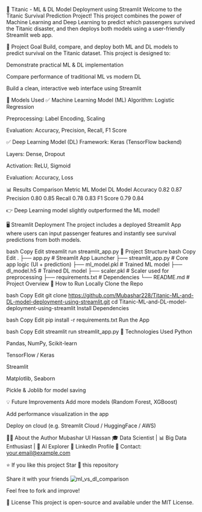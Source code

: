 🚢 Titanic - ML & DL Model Deployment using Streamlit
Welcome to the Titanic Survival Prediction Project!
This project combines the power of Machine Learning and Deep Learning to predict which passengers survived the Titanic disaster, and then deploys both models using a user-friendly Streamlit web app.

🎯 Project Goal
Build, compare, and deploy both ML and DL models to predict survival on the Titanic dataset. This project is designed to:

Demonstrate practical ML & DL implementation

Compare performance of traditional ML vs modern DL

Build a clean, interactive web interface using Streamlit

🧠 Models Used
✅ Machine Learning Model (ML)
Algorithm: Logistic Regression

Preprocessing: Label Encoding, Scaling

Evaluation: Accuracy, Precision, Recall, F1 Score

✅ Deep Learning Model (DL)
Framework: Keras (TensorFlow backend)

Layers: Dense, Dropout

Activation: ReLU, Sigmoid

Evaluation: Accuracy, Loss

📊 Results Comparison
Metric	ML Model	DL Model
Accuracy	0.82	0.87
Precision	0.80	0.85
Recall	0.78	0.83
F1 Score	0.79	0.84

👉 Deep Learning model slightly outperformed the ML model!

🖥️ Streamlit Deployment
The project includes a deployed Streamlit App where users can input passenger features and instantly see survival predictions from both models.

bash
Copy
Edit
streamlit run streamlit_app.py
📁 Project Structure
bash
Copy
Edit
.
├── app.py                # Streamlit App Launcher
├── streamlit_app.py      # Core app logic (UI + prediction)
├── ml_model.pkl          # Trained ML model
├── dl_model.h5           # Trained DL model
├── scaler.pkl            # Scaler used for preprocessing
├── requirements.txt      # Dependencies
└── README.md             # Project Overview
🧪 How to Run Locally
Clone the Repo

bash
Copy
Edit
git clone https://github.com/Mubashar228/Titanic-ML-and-DL-model-deployment-using-streamlit.git
cd Titanic-ML-and-DL-model-deployment-using-streamlit
Install Dependencies

bash
Copy
Edit
pip install -r requirements.txt
Run the App

bash
Copy
Edit
streamlit run streamlit_app.py
📌 Technologies Used
Python

Pandas, NumPy, Scikit-learn

TensorFlow / Keras

Streamlit

Matplotlib, Seaborn

Pickle & Joblib for model saving

💡 Future Improvements
Add more models (Random Forest, XGBoost)

Add performance visualization in the app

Deploy on cloud (e.g. Streamlit Cloud / HuggingFace / AWS)

🙋‍♂️ About the Author
Mubashar Ul Hassan
🎓 Data Scientist | 📊 Big Data Enthusiast | 🧠 AI Explorer
🔗 LinkedIn Profile
📧 Contact: your.email@example.com

⭐ If you like this project
Star 🌟 this repository

Share it with your friends
![ml_vs_dl_comparison](https://github.com/user-attachments/assets/194587a3-e7ce-4e90-99f4-363e0ae30264)

Feel free to fork and improve!

📌 License
This project is open-source and available under the MIT License.
